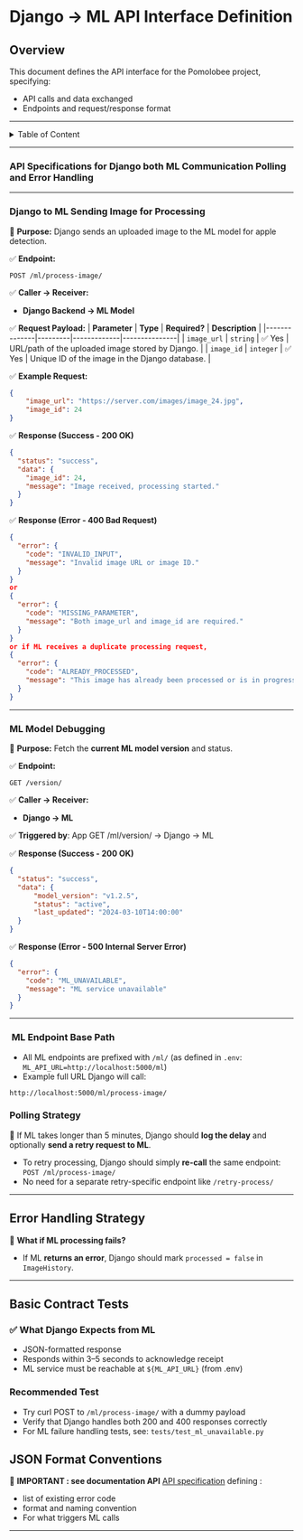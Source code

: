 
# **Django -> ML API Interface Definition**
## **Overview**
This document defines the API interface for the Pomolobee project, specifying:
- API calls and data exchanged
- Endpoints and request/response format
--- 
   
<details>
<summary>Table of Content</summary>

<!-- TOC -->
- [**Django -> ML API Interface Definition**](#django-ml-api-interface-definition)
  - [**Overview**](#overview)
    - [**API Specifications for Django both ML Communication Polling and Error Handling**](#api-specifications-for-django-both-ml-communication-polling-and-error-handling)
    - [**Django to ML Sending Image for Processing**](#django-to-ml-sending-image-for-processing)
    - [**ML Model Debugging**](#ml-model-debugging)
    - [️ ML Endpoint Base Path](#ml-endpoint-base-path)
    - [**Polling Strategy**](#polling-strategy)
  - [**Error Handling Strategy**](#error-handling-strategy)
  - [Basic Contract Tests](#basic-contract-tests)
    - [Recommended Test](#recommended-test)
  - [**JSON Format Conventions**](#json-format-conventions)
<!-- TOC END -->
 
</details>

---

  
 
### **API Specifications for Django both ML Communication Polling and Error Handling**

---

### **Django to ML Sending Image for Processing**
📌 **Purpose:** Django sends an uploaded image to the ML model for apple detection.

✅ **Endpoint:**  
```
POST /ml/process-image/
```
✅ **Caller → Receiver:**  
- **Django Backend → ML Model**

✅ **Request Payload:**
| **Parameter** | **Type** | **Required?** | **Description** |
|--------------|---------|-------------|---------------|
| `image_url` | `string` | ✅ Yes | URL/path of the uploaded image stored by Django. |
| `image_id` | `integer` | ✅ Yes | Unique ID of the image in the Django database. |

✅ **Example Request:**
```json
{
    "image_url": "https://server.com/images/image_24.jpg",
    "image_id": 24
}
```

✅ **Response (Success - 200 OK)**
```json
{
  "status": "success",
  "data": {
    "image_id": 24,
    "message": "Image received, processing started."
  }
}

```

✅ **Response (Error - 400 Bad Request)**
```json
{
  "error": {
    "code": "INVALID_INPUT",
    "message": "Invalid image URL or image ID."
  }
}
or
{
  "error": {
    "code": "MISSING_PARAMETER",
    "message": "Both image_url and image_id are required."
  }
}
or if ML receives a duplicate processing request,
{
  "error": {
    "code": "ALREADY_PROCESSED",
    "message": "This image has already been processed or is in progress."
  }
}


```

--- 
### **ML Model Debugging**
📌 **Purpose:** Fetch the **current ML model version** and status.

✅ **Endpoint:**  
```
GET /version/
```
✅ **Caller → Receiver:**  
- **Django -> ML**

✅ **Triggered by**: App GET /ml/version/ → Django → ML

✅ **Response (Success - 200 OK)**
```json
{
  "status": "success",
  "data": { 
      "model_version": "v1.2.5",
      "status": "active",
      "last_updated": "2024-03-10T14:00:00"
  }
}
```

✅ **Response (Error - 500 Internal Server Error)**
```json
{
  "error": {
    "code": "ML_UNAVAILABLE",
    "message": "ML service unavailable"
  }
}
```

---

### ️ ML Endpoint Base Path

- All ML endpoints are prefixed with `/ml/` (as defined in `.env`: `ML_API_URL=http://localhost:5000/ml`)
- Example full URL Django will call:
```text
http://localhost:5000/ml/process-image/
```

### **Polling Strategy**
   
📌 If ML takes longer than 5 minutes, Django should **log the delay** and optionally **send a retry request to ML**.  

- To retry processing, Django should simply **re-call** the same endpoint:  
  `POST /ml/process-image/`
- No need for a separate retry-specific endpoint like `/retry-process/`

---

## **Error Handling Strategy**
📌 **What if ML processing fails?**  
- If ML **returns an error**, Django should mark `processed = false` in `ImageHistory`.  
 
 

---

##   Basic Contract Tests

 ### ✅ What Django Expects from ML

- JSON-formatted response
- Responds within 3–5 seconds to acknowledge receipt
- ML service must be reachable at `${ML_API_URL}` (from .env)

### Recommended Test
- Try curl POST to `/ml/process-image/` with a dummy payload
- Verify that Django handles both 200 and 400 responses correctly
-  For ML failure handling tests, see: `tests/test_ml_unavailable.py`


## **JSON Format Conventions**

📌 **IMPORTANT : see documentation  API** [API specification](API.md) defining :
- list of existing error code
- format and naming convention 
- For what triggers ML calls 

---
 